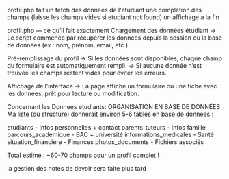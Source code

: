 profil.php fait
 un fetch des donnees de l'etudiant 
 une completion des champs (laisse les champs vides si etudiant not found) 
 un affichage a la fin


profil.php — ce qu’il fait exactement
Chargement des données étudiant
→ Le script commence par récupérer les données depuis la session ou la base de données (ex : nom, prénom, email, etc.).

Pré-remplissage du profil
→ Si les données sont disponibles, chaque champ du formulaire est automatiquement rempli.
→ Si aucune donnée n’est trouvée  les champs restent vides pour éviter les erreurs.

Affichage de l’interface
→ La page affiche un formulaire ou une fiche avec les données, prêt pour lecture ou modification.





Concernant les Donnees etudiants:
ORGANISATION EN BASE DE DONNÉES
Ma  liste  (ou structure) donnerait environ 5-6 tables en base de données :

etudiants - Infos personnelles + contact
parents_tuteurs - Infos famille
parcours_academique - BAC + université
informations_medicales - Santé
situation_financiere - Finances
photos_documents - Fichiers associés

Total estimé : ~60-70 champs pour un profil complet !



la gestion des notes de devoir sera faite plus tard